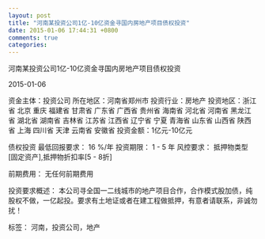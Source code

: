 ```yaml
---
layout: post
title: "河南某投资公司1亿-10亿资金寻国内房地产项目债权投资"
date: 2015-01-06 17:44:31 +0800
comments: true
categories: 
---
```

河南某投资公司1亿-10亿资金寻国内房地产项目债权投资



2015-01-06

资金主体：投资公司
所在地区：河南省郑州市
投资行业：房地产
投资地区：浙江省 北京 重庆 福建省 甘肃省 广东省 广西省 贵州省 海南省 河北省 河南省 黑龙江省 湖北省 湖南省 吉林省 江苏省 江西省 辽宁省 宁夏 青海省 山东省 山西省 陕西省 上海 四川省 天津 云南省 安徽省
投资金额：1亿元-10亿元

债权投资
最低回报要求：
                            16 %/年
                                                                                投资期限：
                            1 - 5 年
                                                                                                                                        风控要求：
                            抵押物类型[固定资产],抵押物折扣率[5 - 8折]

前期费用：
无任何前期费用

投资要求概述：
本公司寻全国一二线城市的地产项目合作，合作模式股加债，纯股权不做，一亿起投。要求有土地证或者在建工程做抵押，有意者请联系，非诚勿扰！

标签：
河南，投资公司，地产

